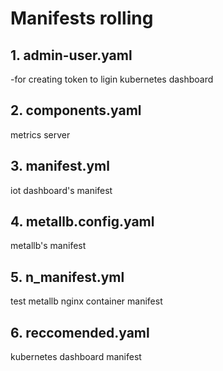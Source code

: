# Manifests rolling
## 1. admin-user.yaml
-for creating token to ligin kubernetes dashboard

## 2. components.yaml
metrics server

## 3. manifest.yml
iot dashboard's manifest

## 4. metallb.config.yaml
metallb's manifest 

## 5. n_manifest.yml
test metallb nginx container manifest

## 6. reccomended.yaml
kubernetes dashboard manifest
